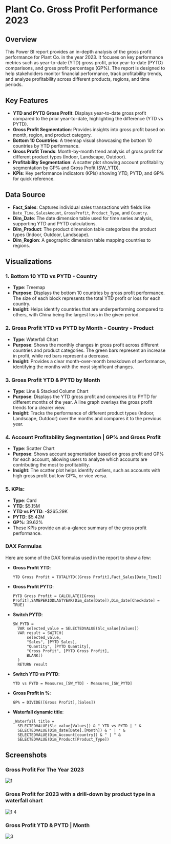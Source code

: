 # Plant Co. Gross Profit Performance 2023

## Overview
This Power BI report provides an in-depth analysis of the gross profit performance for Plant Co. in the year 2023. It focuses on key performance metrics such as year-to-date (YTD) gross profit, prior year-to-date (PYTD) comparisons, and gross profit percentage (GP%). The report is designed to help stakeholders monitor financial performance, track profitability trends, and analyze profitability across different products, regions, and time periods.

## Key Features
- **YTD and PYTD Gross Profit**: Displays year-to-date gross profit compared to the prior year-to-date, highlighting the difference (YTD vs PYTD).
- **Gross Profit Segmentation**: Provides insights into gross profit based on month, region, and product category.
- **Bottom 10 Countries**: A treemap visual showcasing the bottom 10 countries by YTD performance.
- **Gross Profit Trends**: Month-by-month trend analysis of gross profit for different product types (Indoor, Landscape, Outdoor).
- **Profitability Segmentation**: A scatter plot showing account profitability segmentation by GP% and Gross Profit (SW_YTD).
- **KPIs**: Key performance indicators (KPIs) showing YTD, PYTD, and GP% for quick reference.

## Data Source
- **Fact_Sales**: Captures individual sales transactions with fields like `Date_Time`, `SalesAmount`, `GrossProfit`, `Product_Type`, and `Country`.
- **Dim_Date**: The date dimension table used for time series analysis, supporting YTD and PYTD calculations.
- **Dim_Product**: The product dimension table categorizes the product types (Indoor, Outdoor, Landscape).
- **Dim_Region**: A geographic dimension table mapping countries to regions.

## Visualizations
### 1. **Bottom 10 YTD vs PYTD - Country**
- **Type**: Treemap
- **Purpose**: Displays the bottom 10 countries by gross profit performance. The size of each block represents the total YTD profit or loss for each country.
- **Insight**: Helps identify countries that are underperforming compared to others, with China being the largest loss in the given period.

### 2. **Gross Profit YTD vs PYTD by Month - Country - Product**
- **Type**: Waterfall Chart
- **Purpose**: Shows the monthly changes in gross profit across different countries and product categories. The green bars represent an increase in profit, while red bars represent a decrease.
- **Insight**: Provides a clear month-over-month breakdown of performance, identifying the months with the most significant changes.

### 3. **Gross Profit YTD & PYTD by Month**
- **Type**: Line & Stacked Column Chart
- **Purpose**: Displays the YTD gross profit and compares it to PYTD for different months of the year. A line graph overlays the gross profit trends for a clearer view.
- **Insight**: Tracks the performance of different product types (Indoor, Landscape, Outdoor) over the months and compares it to the previous year.

### 4. **Account Profitability Segmentation | GP% and Gross Profit**
- **Type**: Scatter Chart
- **Purpose**: Shows account segmentation based on gross profit and GP% for each account, allowing users to analyze which accounts are contributing the most to profitability.
- **Insight**: The scatter plot helps identify outliers, such as accounts with high gross profit but low GP%, or vice versa.

### 5. **KPIs:**
- **Type**: Card
- **YTD**: $5.15M
- **YTD vs PYTD**: -$265.29K
- **PYTD**: $5.42M
- **GP%**: 39.62%
- These KPIs provide an at-a-glance summary of the gross profit performance.

### DAX Formulas
Here are some of the DAX formulas used in the report to show a few:

- **Gross Profit YTD**:
  ```DAX
  YTD Gross Profit = TOTALYTD([Gross Profit],Fact_Sales[Date_Time])  
- **Gross Profit PYTD**:
  ```DAX
  PYTD Gross Profit = CALCULATE([Gross Profit],SAMEPERIODLASTYEAR(Dim_date[Date]),Dim_date[Checkdate] = TRUE)
- **Switch PYTD**:
  ```DAX
  SW_PYTD = 
    VAR selected_value = SELECTEDVALUE(Slc_value[Values])
    VAR result = SWITCH(
        selected_value,
        "Sales", [PYTD Sales],
        "Quantity", [PYTD Quantity],
        "Gross Profit", [PYTD Gross Profit],
        BLANK()
    )
    RETURN result
- **Switch YTD vs PYTD**:
  ```DAX
  YTD vs PYTD = Measures_[SW_YTD] - Measures_[SW_PYTD]
- **Gross Profit in %**:
  ```DAX
  GP% = DIVIDE([Gross Profit],[Sales])
- **Waterfall dynamic title**:
  ```DAX
  _Waterfall title = 
    SELECTEDVALUE(Slc_value[Values]) & " YTD vs PYTD | " &
    SELECTEDVALUE(Dim_date[Date].[Month]) & " | " &
    SELECTEDVALUE(Dim_Account[country]) & " | " &
    SELECTEDVALUE(Dim_Product[Product_Type])
## Screenshots

### Gross Profit For The Year 2023
![1](https://github.com/user-attachments/assets/ed9abea4-72b1-4799-9497-02fcbbe08e66)

### Gross Profit for 2023 with a drill-down by product type in a waterfall chart
![1 4](https://github.com/user-attachments/assets/1eda0222-ba2e-42ef-b3de-77b2d1add5ab)

### Gross Profit YTD & PYTD | Month
![3](https://github.com/user-attachments/assets/aee864cb-9cc3-451c-a10f-0c6449449877)









